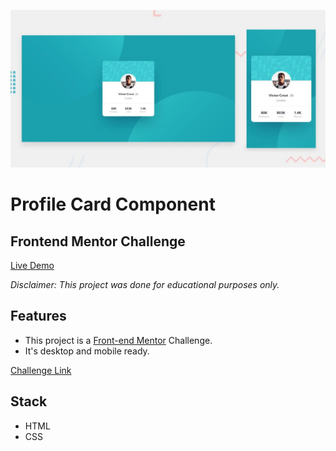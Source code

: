 <a href="https://juliangrosso.github.io/FrontendMentor-Profile-Card/"><img src="./github_assets/FM_Showcase_ProfileCard.jpg" width="auto" height="auto"></a>

# Profile Card Component

## Frontend Mentor Challenge

[Live Demo](https://juliangrosso.github.io/FrontendMentor-Profile-Card/)

_Disclaimer: This project was done for educational purposes only._

## Features

- This project is a [Front-end Mentor](https://www.frontendmentor.io/) Challenge.
- It's desktop and mobile ready.

[Challenge Link](https://www.frontendmentor.io/challenges/profile-card-component-cfArpWshJ)

## Stack

- HTML
- CSS
